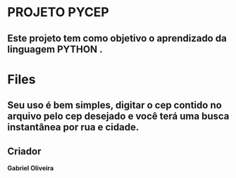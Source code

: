 # PROJETO PYCEP

Este projeto tem como objetivo o aprendizado da linguagem **PYTHON** .  
---------------------------------------------------------

# Files
Seu uso é bem simples, digitar  o cep contido no arquivo pelo cep desejado e você terá uma busca instantânea  por rua e cidade.
 -------------------------------------------------------------------------

## Criador 

**Gabriel Oliveira**